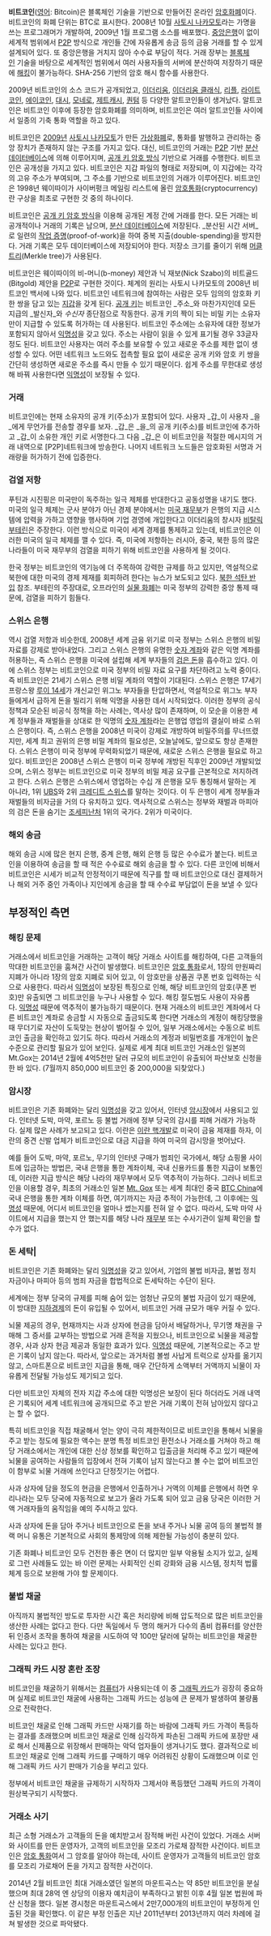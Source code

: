 **비트코인**([영어](https://ko.wikipedia.org/wiki/%EC%98%81%EC%96%B4 "영어"): Bitcoin)은 블록체인 기술을 기반으로 만들어진 온라인 [암호화폐](https://ko.wikipedia.org/wiki/%EC%95%94%ED%98%B8%ED%99%94%ED%8F%90 "암호화폐")이다. 비트코인의 화폐 단위는 BTC로 표시한다. 2008년 10월 [사토시 나카모토](https://ko.wikipedia.org/wiki/%EC%82%AC%ED%86%A0%EC%8B%9C_%EB%82%98%EC%B9%B4%EB%AA%A8%ED%86%A0 "사토시 나카모토")라는 가명을 쓰는 프로그래머가 개발하여, 2009년 1월 프로그램 소스를 배포했다. [중앙은행](https://ko.wikipedia.org/wiki/%EC%A4%91%EC%95%99%EC%9D%80%ED%96%89 "중앙은행")이 없이 세계적 범위에서 [P2P](https://ko.wikipedia.org/wiki/P2P "P2P") 방식으로 개인들 간에 자유롭게 송금 등의 금융 거래를 할 수 있게 설계되어 있다. 또 중앙은행을 거치지 않아 수수료 부담이 적다. 거래 장부는 [블록체인](https://ko.wikipedia.org/wiki/%EB%B8%94%EB%A1%9D%EC%B2%B4%EC%9D%B8 "블록체인") 기술을 바탕으로 세계적인 범위에서 여러 사용자들의 서버에 분산하여 저장하기 때문에 [해킹](https://ko.wikipedia.org/wiki/%ED%95%B4%ED%82%B9 "해킹")이 불가능하다. SHA-256 기반의 암호 해시 함수를 사용한다.

2009년 비트코인의 소스 코드가 공개되었고, [이더리움](https://ko.wikipedia.org/wiki/%EC%9D%B4%EB%8D%94%EB%A6%AC%EC%9B%80 "이더리움"), [이더리움 클래식](https://ko.wikipedia.org/wiki/%EC%9D%B4%EB%8D%94%EB%A6%AC%EC%9B%80_%ED%81%B4%EB%9E%98%EC%8B%9D "이더리움 클래식"), [리플](https://ko.wikipedia.org/wiki/%EB%A6%AC%ED%94%8C_(%EA%B0%80%EC%83%81%ED%99%94%ED%8F%90) "리플 (가상화폐)"), [라이트코인](https://ko.wikipedia.org/wiki/%EB%9D%BC%EC%9D%B4%ED%8A%B8%EC%BD%94%EC%9D%B8 "라이트코인"), [에이코인](https://ko.wikipedia.org/w/index.php?title=%EC%97%90%EC%9D%B4%EC%BD%94%EC%9D%B8_(2014)&action=edit&redlink=1 "에이코인 (2014) (없는 문서)"), [대시](https://ko.wikipedia.org/w/index.php?title=%EB%8C%80%EC%8B%9C_(%EA%B0%80%EC%83%81%ED%99%94%ED%8F%90)&action=edit&redlink=1 "대시 (가상화폐) (없는 문서)"), [모네로](https://ko.wikipedia.org/wiki/%EB%AA%A8%EB%84%A4%EB%A1%9C "모네로"), [제트캐시](https://ko.wikipedia.org/w/index.php?title=%EC%A0%9C%ED%8A%B8%EC%BA%90%EC%8B%9C&action=edit&redlink=1 "제트캐시 (없는 문서)"), [퀀텀](https://ko.wikipedia.org/w/index.php?title=%ED%80%80%ED%85%80_(%EA%B0%80%EC%83%81%ED%99%94%ED%8F%90)&action=edit&redlink=1 "퀀텀 (가상화폐) (없는 문서)") 등 다양한 알트코인들이 생겨났다. 알트코인은 비트코인 이후에 등장한 암호화폐를 의미하며, 비트코인은 여러 알트코인들 사이에서 일종의 기축 통화 역할을 하고 있다.

비트코인은 [2009년](https://ko.wikipedia.org/wiki/2009%EB%85%84 "2009년") [사토시 나카모토](https://ko.wikipedia.org/wiki/%EC%82%AC%ED%86%A0%EC%8B%9C_%EB%82%98%EC%B9%B4%EB%AA%A8%ED%86%A0 "사토시 나카모토")가 만든 [가상화폐](https://ko.wikipedia.org/wiki/%EA%B0%80%EC%83%81%ED%99%94%ED%8F%90 "가상화폐")로, 통화를 발행하고 관리하는 중앙 장치가 존재하지 않는 구조를 가지고 있다. 대신, 비트코인의 거래는 [P2P](https://ko.wikipedia.org/wiki/P2P "P2P") 기반 [분산 데이터베이스](https://ko.wikipedia.org/wiki/%EB%B6%84%EC%82%B0_%EB%8D%B0%EC%9D%B4%ED%84%B0%EB%B2%A0%EC%9D%B4%EC%8A%A4 "분산 데이터베이스")에 의해 이루어지며, [공개 키 암호 방식](https://ko.wikipedia.org/wiki/%EA%B3%B5%EA%B0%9C_%ED%82%A4_%EC%95%94%ED%98%B8_%EB%B0%A9%EC%8B%9D "공개 키 암호 방식") 기반으로 거래를 수행한다. 비트코인은 공개성을 가지고 있다. 비트코인은 지갑 파일의 형태로 저장되며, 이 지갑에는 각각의 고유 주소가 부여되며, 그 주소를 기반으로 비트코인의 거래가 이루어진다. 비트코인은 1998년 웨이따이가 사이버펑크 메일링 리스트에 올린 [암호통화](https://ko.wikipedia.org/wiki/%EC%95%94%ED%98%B8%ED%86%B5%ED%99%94 "암호통화")(cryptocurrency)란 구상을 최초로 구현한 것 중의 하나이다.

비트코인은 [공개 키 암호 방식](https://ko.wikipedia.org/wiki/%EA%B3%B5%EA%B0%9C_%ED%82%A4_%EC%95%94%ED%98%B8_%EB%B0%A9%EC%8B%9D "공개 키 암호 방식")을 이용해 공개된 계정 간에 거래를 한다. 모든 거래는 비공개적이나 거래의 기록은 남으며, [분산 데이터베이스](https://ko.wikipedia.org/wiki/%EB%B6%84%EC%82%B0_%EB%8D%B0%EC%9D%B4%ED%84%B0%EB%B2%A0%EC%9D%B4%EC%8A%A4 "분산 데이터베이스")에 저장된다. _분산된 시간 서버_로 일련의 [작업 증명](https://ko.wikipedia.org/wiki/%EC%9E%91%EC%97%85%EC%A6%9D%EB%AA%85 "작업증명")(proof-of-work)을 하여 중복 지출(double-spending)을 방지한다. 거래 기록은 모두 데이터베이스에 저장되어야 한다. 저장소 크기를 줄이기 위해 [머클 트리](https://ko.wikipedia.org/wiki/%EB%A8%B8%ED%81%B4_%ED%8A%B8%EB%A6%AC "머클 트리")(Merkle tree)가 사용된다.

비트코인은 웨이따이의 비-머니(b-money) 제안과 닉 재보(Nick Szabo)의 비트골드(Bitgold) 제안을 [P2P](https://ko.wikipedia.org/wiki/P2P "P2P")로 구현한 것이다. 체계의 원리는 사토시 나카모토의 2008년 비트코인 백서에 나와 있다.
비트코인 네트워크에 참여하는 사람은 모두 임의의 암호화 키 한 쌍을 담고 있는 [지갑](https://ko.wikipedia.org/wiki/%EC%A7%80%EA%B0%91 "지갑")을 갖게 된다. [공개 키](https://ko.wikipedia.org/wiki/%EA%B3%B5%EA%B0%9C%ED%82%A4 "공개키")는 비트코인 _주소_와 마찬가지인데 모든 지급의 _발신자_와 _수신자_ 종단점으로 작동한다. 공개 키의 짝이 되는 비밀 키는 소유자만이 지급할 수 있도록 허가하는 데 사용된다. 비트코인 주소에는 소유자에 대한 정보가 포함되지 않아서 [익명성](https://ko.wikipedia.org/wiki/%EC%9D%B5%EB%AA%85%EC%84%B1 "익명성")을 갖고 있다. 주소는 사람이 읽을 수 있게 표기될 경우 33글자 정도 된다. 비트코인 사용자는 여러 주소를 보유할 수 있고 새로운 주소를 제한 없이 생성할 수 있다. 어떤 네트워크 노드와도 접촉할 필요 없이 새로운 공개 키와 암호 키 쌍을 간단히 생성하면 새로운 주소를 즉시 만들 수 있기 때문이다. 쉽게 주소를 무한대로 생성해 바꿔 사용한다면 [익명성](https://ko.wikipedia.org/wiki/%EC%9D%B5%EB%AA%85%EC%84%B1 "익명성")이 보장될 수 있다.

### 거래
비트코인에는 현재 소유자의 공개 키(주소)가 포함되어 있다. 사용자 _갑_이 사용자 _을_에게 무언가를 전송할 경우를 보자. _갑_은 _을_의 공개 키(주소)를 비트코인에 추가하고 _갑_이 소유한 개인 키로 서명한다.그 다음 _갑_은 이 비트코인을 적절한 메시지의 거래 내역으로 [P2P]네트워크에 방송한다. 나머지 네트워크 노드들은 암호화된 서명과 거래량을 허가하기 전에 입증한다.

### 검열 저항

푸틴과 시진핑은 미국만이 독주하는 일극 제체를 반대한다고 공동성명을 내기도 했다. 미국의 일극 체제는 군사 분야가 아닌 경제 분야에서는 [미국 재무부](https://ko.wikipedia.org/wiki/%EB%AF%B8%EA%B5%AD_%EC%9E%AC%EB%AC%B4%EB%B6%80 "미국 재무부")가 은행의 지급 시스템에 압력을 가하고 영향을 행사하며 기업 경영에 개입한다고 이더리움의 창시자 [비탈릭 부테린](https://ko.wikipedia.org/wiki/%EB%B9%84%ED%83%88%EB%A6%AD_%EB%B6%80%ED%85%8C%EB%A6%B0 "비탈릭 부테린")은 주장한다. 이런 방식으로 미국이 세계 경제를 통제하고 있는데, 비트코인은 이러한 미국의 일극 체제를 깰 수 있다. 즉, 미국에 저항하는 러시아, 중국, 북한 등의 많은 나라들이 미국 재무부의 검열을 피하기 위해 비트코인을 사용하게 될 것이다.

한국 정부는 비트코인의 역기능에 더 주목하여 강력한 규제를 하고 있지만, 역설적으로 북한에 대한 미국의 경제 제재를 회피하려 한다는 뉴스가 보도되고 있다. [북한 석탄 반입](https://ko.wikipedia.org/wiki/%EB%B6%81%ED%95%9C_%EC%84%9D%ED%83%84_%EB%B0%98%EC%9E%85 "북한 석탄 반입") 참조. 부테린의 주장대로, 오프라인의 [실물 화폐](https://ko.wikipedia.org/wiki/%EC%8B%A4%EB%AC%BC%ED%99%94%ED%8F%90 "실물화폐")는 미국 정부의 강력한 중앙 통제 때문에, 검열을 피하기 힘들다.

### 스위스 은행

역시 검열 저항과 비슷한데, 2008년 세계 금융 위기로 미국 정부는 스위스 은행의 비밀 자료를 강제로 받아내었다. 그리고 스위스 은행의 유명한 [숫자 계좌](https://ko.wikipedia.org/wiki/%EC%88%AB%EC%9E%90%EA%B3%84%EC%A2%8C "숫자계좌")와 같은 익명 계좌를 허용하는, 즉 스위스 은행을 미국에 설립해 세계 부자들의 [검은 돈](https://ko.wikipedia.org/wiki/%EA%B2%80%EC%9D%80%EB%8F%88 "검은돈")을 흡수하고 있다. 이에 스위스 정부는 비트코인으로 미국 정부의 비밀 자료 요구를 차단하려고 노력 중이다. 즉 비트코인은 21세기 스위스 은행 비밀 계좌의 역할이 기대된다. 스위스 은행은 17세기 프랑스왕 [루이 14세](https://ko.wikipedia.org/wiki/%EB%A3%A8%EC%9D%B4_14%EC%84%B8 "루이 14세")가 개신교인 위그노 부자들을 탄압하면서, 역설적으로 위그노 부자들에게서 급하게 돈을 빌리기 위해 익명을 사용한 데서 시작되었다. 이러한 정부의 공식 정책과 모순된 비공식 정책을 하는 사례는, 역사상 많이 존재하며, 이 모순을 이용한 세계 정부들과 재벌들을 상대로 한 익명의 [숫자 계좌](https://ko.wikipedia.org/wiki/%EC%88%AB%EC%9E%90%EA%B3%84%EC%A2%8C "숫자계좌")라는 은행업 영업의 결실이 바로 스위스 은행이다. 즉, 스위스 은행을 2008년 미국이 강제로 개방하여 비밀주의를 무너뜨렸지만, 세계 최고 권위의 은행 비밀 계좌의 필요성은, 오늘날에도, 앞으로도 항상 존재한다. 스위스 은행이 미국 정부에 무력화되었기 때문에, 새로운 스위스 은행을 필요로 하고 있다. 비트코인은 2008년 스위스 은행이 미국 정부에 개방된 직후인 2009년 개발되었으며, 스위스 정부는 비트코인으로 미국 정부의 비밀 제공 요구를 근본적으로 저지하려고 한다. 스위스 은행은 스위스에서 영업하는 수십 개 은행을 모두 통칭해서 말하는 게 아니라, 1위 [UBS](https://ko.wikipedia.org/wiki/UBS "UBS")와 2위 [크레디트 스위스](https://ko.wikipedia.org/wiki/%ED%81%AC%EB%A0%88%EB%94%94%ED%8A%B8_%EC%8A%A4%EC%9C%84%EC%8A%A4 "크레디트 스위스")를 말하는 것이다. 이 두 은행이 세계 정부들과 재벌들의 비자금을 거의 다 유치하고 있다. 역사적으로 스위스는 정부와 재벌과 마피아의 검은 돈을 숨기는 [조세피난처](https://ko.wikipedia.org/wiki/%EC%A1%B0%EC%84%B8%ED%94%BC%EB%82%9C%EC%B2%98 "조세피난처") 1위의 국가다. 2위가 미국이다.

### 해외 송금

해외 송금 시에 많은 현지 은행, 중계 은행, 해외 은행 등 많은 수수료가 붙는다. 비트코인을 이용하여 송금을 할 때 적은 수수료로 해외 송금을 할 수 있다. 다른 코인에 비해서 비트코인은 시세가 비교적 안정적이기 때문에 직구를 할 때 비트코인으로 대신 결제하거나 해외 거주 중인 가족이나 지인에게 송금을 할 때 수수료 부담없이 돈을 보낼 수 있다

## 부정적인 측면
### 해킹 문제

거래소에서 비트코인을 거래하는 고객이 해당 거래소 사이트를 해킹하여, 다른 고객들의 막대한 비트코인을 훔쳐간 사건이 발생했다. 비트코인은 [암호 통화](https://ko.wikipedia.org/wiki/%EC%95%94%ED%98%B8%ED%86%B5%ED%99%94 "암호통화")로서, 1장의 만원짜리 지폐가 아니라 1장의 암호 지폐로 되어 있고, 이 암호만을 상품권 쿠폰 번호 입력하는 식으로 사용한다. 따라서 [익명성](https://ko.wikipedia.org/wiki/%EC%9D%B5%EB%AA%85%EC%84%B1 "익명성")이 보장된 특징으로 인해, 해당 비트코인의 암호(쿠폰 번호)만 유출되면 그 비트코인을 누구나 사용할 수 있다. 해킹 절도범도 사용이 자유롭다. [익명성](https://ko.wikipedia.org/wiki/%EC%9D%B5%EB%AA%85%EC%84%B1 "익명성") 때문에 역추적이 불가능하기 때문이다. 현재 거래소의 비트코인 계좌에서 다른 비트코인 계좌로 송금할 시 자동으로 출금되도록 한다면 거래소의 계정이 해킹당했을 때 무더기로 자산이 도둑맞는 현상이 벌어질 수 있어, 일부 거래소에서는 수동으로 비트코인 출금을 확인하고 있기도 하다. 따라서 거래소의 계정과 비밀번호를 개개인이 높은 수준으로 관리할 필요가 있어 보인다. 실제로 세계 최대 비트코인 거래소인 일본의 Mt.Gox는 2014년 2월에 4억5천만 달러 규모의 비트코인이 유출되어 파산보호 신청을 한 바 있다. (7월까지 850,000 비트코인 중 200,000을 되찾았다.)

### 암시장

비트코인은 기존 화폐와는 달리 [익명성](https://ko.wikipedia.org/wiki/%EC%9D%B5%EB%AA%85%EC%84%B1 "익명성")을 갖고 있어서, 인터넷 [암시장](https://ko.wikipedia.org/wiki/%EC%95%94%EC%8B%9C%EC%9E%A5 "암시장")에서 사용되고 있다. 인터넷 도박, 마약, 포르노 등 불법 거래에 정부 당국의 감시를 피해 거래가 가능하다. 실제 많은 사례가 보고되고 있다. 이란은 [이란 핵개발](https://ko.wikipedia.org/w/index.php?title=%EC%9D%B4%EB%9E%80_%ED%95%B5%EA%B0%9C%EB%B0%9C&action=edit&redlink=1 "이란 핵개발 (없는 문서)")로 미국이 금융 제재를 하자, 이란의 중견 신발 업체가 비트코인으로 대금 지급을 하여 미국의 감시망을 벗어났다.

예를 들어 도박, 마약, 포르노, 무기의 인터넷 구매가 범죄인 국가에서, 해당 쇼핑몰 사이트에 입금하는 방법은, 국내 은행을 통한 계좌이체, 국내 신용카드를 통한 지급이 보통인데, 이러한 지급 방식은 해당 나라의 재무부에서 모두 역추적이 가능하다. 그러나 비트코인을 이용할 경우, 최초의 거래소인 일본 [Mt. Gox](https://ko.wikipedia.org/w/index.php?title=Mt._Gox&action=edit&redlink=1 "Mt. Gox (없는 문서)") 또는 세계 최대인 중국 [BTC China](https://ko.wikipedia.org/w/index.php?title=BTC_China&action=edit&redlink=1 "BTC China (없는 문서)")에 국내 은행을 통한 계좌 이체를 하면, 여기까지는 자금 추적이 가능한데, 그 이후에는 [익명성](https://ko.wikipedia.org/wiki/%EC%9D%B5%EB%AA%85%EC%84%B1 "익명성") 때문에, 어디서 비트코인을 얼마나 썼는지를 전혀 알 수 없다. 따라서, 도박 마약 사이트에서 지급을 했는지 안 했는지를 해당 나라 [재무부](https://ko.wikipedia.org/wiki/%EC%9E%AC%EB%AC%B4%EB%B6%80 "재무부") 또는 수사기관이 일체 확인을 할 수가 없다.

### 돈 세탁|

비트코인은 기존 화폐와는 달리 [익명성](https://ko.wikipedia.org/wiki/%EC%9D%B5%EB%AA%85%EC%84%B1 "익명성")을 갖고 있어서, 기업의 불법 비자금, 불법 정치 자금이나 마피아 등의 범죄 자금을 합법적으로 돈세탁하는 수단이 된다.

세계에는 정부 당국의 규제를 피해 숨어 있는 엄청난 규모의 불법 자금이 있기 때문에, 이 방대한 [지하경제](https://ko.wikipedia.org/wiki/%EC%A7%80%ED%95%98%EA%B2%BD%EC%A0%9C "지하경제")의 돈이 유입될 수 있어서, 비트코인 거래 규모가 매우 커질 수 있다.

뇌물 제공의 경우, 현재까지는 사과 상자에 현금을 담아서 배달하거나, 무기명 채권을 구매해 그 증서를 교부하는 방법으로 거래 흔적을 지웠으나, 비트코인으로 뇌물을 제공할 경우, 사과 상자 현금 제공과 동일한 효과가 있다. [익명성](https://ko.wikipedia.org/wiki/%EC%9D%B5%EB%AA%85%EC%84%B1 "익명성") 때문에, 기본적으로는 주고 받은 기록이 남지 않는다. 따라서, 앞으로는 과거처럼 볼썽 사납게 트럭으로 상자를 옮기지 않고, 스마트폰으로 비트코인 지급을 통해, 매우 간단하게 소액부터 거액까지 뇌물이 자유롭게 전달될 가능성도 제기되고 있다.

다만 비트코인 자체의 전자 지갑 주소에 대한 익명성은 보장이 된다 하더라도 거래 내역은 기록되어 세계 네트워크에 공개되므로 주고 받은 거래 기록이 전혀 남아있지 않다고는 할 수 없다.

특히 비트코인을 직접 채굴해서 얻는 양이 극히 제한적이므로 비트코인을 통해서 뇌물을 주고 받는 정도에 필요한 액수는 분명 특정 비트코인 환전소나 거래소를 거쳐야 하고 해당 거래소에서는 개인에 대한 신상 정보를 확인하고 입출금을 처리해 주고 있기 때문에 뇌물을 공여하는 사람들의 입장에서 전혀 기록이 남지 않는다고 볼 수는 없어 비트코인이 함부로 뇌물 거래에 쓰인다고 단정짓기는 어렵다.

사과 상자에 담을 정도의 현금을 은행에서 인출하거나 거액의 이체를 은행에서 하면 우리나라는 모두 당국에 자동적으로 보고가 올라 가도록 되어 있고 금융 당국은 이러한 거액 거래자들의 움직임을 예의 주시하고 있다.

사과 상자에 돈을 담아 주거나 비트코인으로 돈을 보내 주거나 뇌물 공여 등의 불법적 블랙 머니 유통은 기본적으로 사회의 통제망에 의해 제한될 가능성이 충분히 있다.

기존 화폐나 비트코인 모두 건전한 좋은 면이 더 많지만 일부 악용될 소지가 있고, 실제로 그런 사례들도 있는 바 이런 문제는 사회적인 신뢰 강화와 금융 시스템, 정치적 법률 체계 등으로 보완해 가야 할 문제이다.

### 불법 채굴

아직까지 불법적인 방도로 투자한 시간 혹은 처리량에 비해 압도적으로 많은 비트코인을 생산한 사례는 없다고 한다. 다만 독일에서 두 명의 해커가 다수의 좀비 컴퓨터를 양산한 뒤 인증서 조작을 통하여 채굴을 시도하여 약 100만 달러에 달하는 비트코인을 채굴한 사례는 있다고 한다.

### 그래픽 카드 시장 혼란 조장

비트코인을 채굴하기 위해서는 [컴퓨터](https://ko.wikipedia.org/wiki/%EC%BB%B4%ED%93%A8%ED%84%B0 "컴퓨터")가 사용되는데 이 중 [그래픽 카드](https://ko.wikipedia.org/wiki/%EA%B7%B8%EB%9E%98%ED%94%BD_%EC%B9%B4%EB%93%9C "그래픽 카드")가 굉장히 중요하며 실제로 비트코인 채굴에 사용하는 그래픽 카드는 성능에 큰 문제가 발생하여 불량품으로 전락한다.

비트코인 채굴로 인해 그래픽 카드만 사재기를 하는 바람에 그래픽 카드 가격이 폭등하는 결과를 초래했으며 비트코인 채굴로 인해 심각하게 파손된 그래픽 카드에 포장만 새로 해서 신제품으로 위장해서 판매하는 악덕 업자들이 생겨나기도 했다. 결과적으로 비트코인 채굴로 인해 그래픽 카드를 구매하기 매우 어려워진 상황이 도래했으며 이로 인해 그래픽 카드 사기 판매가 기승을 부리고 있다.

정부에서 비트코인 채굴을 규제하기 시작하자 그제서야 폭등했던 그래픽 카드의 가격이 원상복구되기 시작했다.

### 거래소 사기

최근 소형 거래소가 고객들의 돈을 예치받고서 잠적해 버린 사건이 있었다. 거래소 서버와 사이트를 만든 운영자가, 고객의 비트코인을 모조리 가로채 잠적한 사건이다. 비트코인은 [암호 통화](https://ko.wikipedia.org/wiki/%EC%95%94%ED%98%B8%ED%86%B5%ED%99%94 "암호통화")여서 그 암호를 알아야 하는데, 사이트 운영자가 고객들의 비트코인 암호를 모조리 가로채어 돈을 가지고 잠적한 사건이다.

2014년 2월 비트코인 최대 거래소였던 일본의 마운트곡스는 약 85만 비트코인을 분실했으며 최대 28억 엔 상당의 이용자 예치금이 부족하다고 밝힌 이후 4월 일본 법원에 파산 신청을 했다. 일본 경시청은 마운트곡스에서 2만7,000개의 비트코인이 부정하게 인출된 것을 확인했다. 이 같은 부정 인출은 지난 2011년부터 2013년까지 여러 차례에 걸쳐 발생한 것으로 파악됐다.